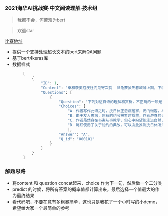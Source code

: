 ### 2021海华AI挑战赛·中文阅读理解·技术组
> 我都不会，何苦难为bert

> 欢迎star

[比赛地址](https://www.biendata.xyz/competition/haihua_2021/)
+ 提供一个支持处理超长文本的bert来解QA问题
+ 基于bert4keras库
+ 数据样式
```python
        [
            {
                "ID": 1,
                "Content": "奉和袭美抱疾杜门见寄次韵  陆龟蒙虽失春城醉上期，下帷裁遍未裁诗。因吟郢岸百亩蕙，欲采商崖三秀芝。栖野鹤笼宽使织，施山僧饭别教炊。但医沈约重瞳健，不怕江花不满枝。",
                "Questions": [
                    {
                        "Question": "下列对这首诗的理解和赏析，不正确的一项是",
                        "Choices": [
                            "A．作者写作此诗之时，皮日休正患病居家，闭门谢客，与外界不通音讯。",
                            "B．由于友人患病，原有的约会被暂时搁置，作者游春的诗篇也未能写出。",
                            "C．作者虽然身在书斋从事教学，但心中盼望能走进自然，领略美好春光。",
                            "D．尾联使用了关于沈约的典故，可以由此推测皮日休所患的疾病是目疾。"
                            ],
                        "Answer": "A",
                        "Q_id": "000101"
                    }
                ]
            }
        ]
```

### 解题思路
+ 将content 和 question concat起来，choice 作为下一句，然后做一个二分类
+ predict 的时候，将所有答案的概率值都计算出来，最后选择一个值最大的作为最终结果
+ 看代码吧，不要在意有多粗暴简单，这也只是我花了一个小时写的小demo，希望给大家一个最简单的参考



